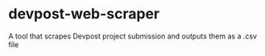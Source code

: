 # devpost-web-scraper
A tool that scrapes Devpost project submission and outputs them as a .csv file
